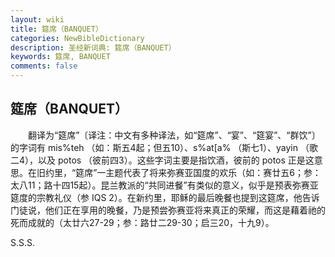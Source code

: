 ```yaml
---
layout: wiki
title: 筵席（BANQUET）
categories: NewBibleDictionary
description: 圣经新词典: 筵席（BANQUET）
keywords: 筵席, BANQUET
comments: false
---
```


## 筵席（BANQUET）

　　翻译为“筵席”〔译注：中文有多种译法，如“筵席”、“宴”、“筵宴”、“群饮”〕的字词有 mis%teh （如：斯五4起；但五10）、s%at[a% （斯七1）、yayin （歌二4），以及 potos （彼前四3）。这些字词主要是指饮酒，彼前的 potos 正是这意思。在旧约里，“筵席”一主题代表了将来弥赛亚国度的欢乐（如：赛廿五6；参：太八11；路十四15起）。昆兰教派的“共同进餐”有类似的意义，似乎是预表弥赛亚筵度的宗教礼仪（参 IQS 2）。在新约里，耶稣的最后晚餐也提到这筵席，他告诉门徒说，他们正在享用的晚餐，乃是预尝弥赛亚将来真正的荣耀，而这是藉着祂的死而成就的（太廿六27-29；参：路廿二29-30；启三20，十九9）。

S.S.S.







